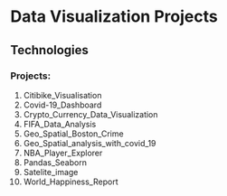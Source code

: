 Data Visualization Projects
===========================

## Technologies

### Projects:

1) Citibike_Visualisation
2) Covid-19_Dashboard
3) Crypto_Currency_Data_Visualization
4) FIFA_Data_Analysis
5) Geo_Spatial_Boston_Crime
6) Geo_Spatial_analysis_with_covid_19
7) NBA_Player_Explorer
8) Pandas_Seaborn
9) Satelite_image
10) World_Happiness_Report

